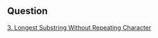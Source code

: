 ## Question

[3. Longest Substring Without Repeating Character](https://leetcode.com/problems/longest-substring-without-repeating-characters)
